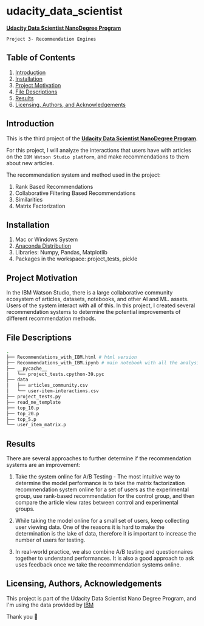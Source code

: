# udacity_data_scientist
[**Udacity Data Scientist NanoDegree Program**](https://www.udacity.com/course/data-scientist-nanodegree--nd025)

`Project 3- Recommendation Engines`
## Table of Contents

1. [Introduction](#introduction)
2. [Installation](#installation)
3. [Project Motivation](#motivation)
4. [File Descriptions](#files)
5. [Results](#results)
6. [Licensing, Authors, and Acknowledgements](#licensing)

## Introduction <a name="introduction"></a>
This is the third project of the [**Udacity Data Scientist NanoDegree Program**](https://www.udacity.com/course/data-scientist-nanodegree--nd025).

For this project, I will analyze the interactions that users have with articles on the `IBM Watson Studio platform`, and make recommendations to them about new articles.

The recommendation system and method used in the project:
1. Rank Based Recommendations
2. Collaborative Filtering Based Recommendations
3. Similarities
4. Matrix Factorization


## Installation <a name="installation"></a>

1. Mac or Windows System
2. [Anaconda Distribution](https://docs.anaconda.com/free/anaconda/index.html)
3. Libraries: Numpy, Pandas, Matplotlib
4. Packages in the workspace: project_tests, pickle

## Project Motivation <a name="motivation"></a>

In the IBM Watson Studio, there is a large collaborative community ecosystem of articles, datasets, notebooks, and other AI and ML. assets. Users of the system interact with all of this. 
In this project, I created several recommendation systems to determine the potential improvements of different recommendation methods. 

## File Descriptions <a name="files"></a>
```bash
.
├── Recommendations_with_IBM.html # html version
├── Recommendations_with_IBM.ipynb # main notebook with all the analysis
├── __pycache__
│   └── project_tests.cpython-39.pyc
├── data
│   ├── articles_community.csv
│   └── user-item-interactions.csv
├── project_tests.py
├── read_me_template
├── top_10.p
├── top_20.p
├── top_5.p
└── user_item_matrix.p
```

## Results<a name="results"></a>
There are several approaches to further determine if the recommendation systems are an improvement:

1. Take the system online for A/B Testing - The most intuitive way to determine the model performance is to take the matrix factorization recommendation system online for a set of users as the experimental group, use rank-based recommendation for the control group, and then compare the article view rates between control and experimental groups.

2. While taking the model online for a small set of users, keep collecting user viewing data. One of the reasons it is hard to make the determination is the lake of data, therefore it is important to increase the number of users for testing.

3. In real-world practice, we also combine A/B testing and questionnaires together to understand performances. It is also a good approach to ask uses feedback once we take the recommendation systems online.

## Licensing, Authors, Acknowledgements<a name="licensing"></a>
This project is part of the Udacity Data Scientist Nano Degree Program, and I'm using the data provided by [IBM](https://dataplatform.cloud.ibm.com/)

Thank you :love_you_gesture:

